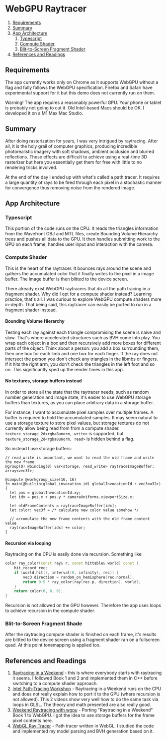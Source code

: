 # WebGPU Raytracer

1. [Requirements](#requirements)
2. [Summary](#summary)
3. [App Architecture](#app-architecture)
   1. [Typescript](#typescript)
   2. [Compute Shader](#compute-shader)
   3. [Blit-to-Screen Fragment Shader](#blit-to-screen-fragment-shader)
4. [References and Readings](#references-and-readings)

## Requirements

The app currently works only on Chrome as it supports WebGPU without a flag and fully follows the WebGPU specification. Firefox and Safari have experimental support for it but this demo does not currently run on them.

Warning! The app requires a reasonably powerful GPU. Your phone or tablet is probably not going to cut it. Old Intel-based Macs should be OK. I developed it on a M1 Max Mac Studio.

## Summary

After doing rasterization for years, I was very intrigued by raytracing. After all, it is the holy grail of computer graphics, producing incredible photorealistic imagery with soft shadows, ambient occlusion and blurred reflections. These effects are difficult to achieve using a real-time 3D rasterizer but here you essentially get them for free with little to no rendering tricks involved.

At the end of the day I ended up with what's called a path tracer. It requires a large quantity of rays to be fired through each pixel in a stochastic manner for convergence thus removing noise from the rendered image.

## App Architecture

### Typescript

This portion of the code runs on the CPU. It reads the triangles information from the Wavefront OBJ and MTL files, create Bounding Volume Hierarchy trees and pushes all data to the GPU. It then handles submitting work to the GPU on each frame, handles user input and interaction with the camera.

### Compute Shader

This is the heart of the raytracer. It bounces rays around the scene and gathers the accumulated color that it finally writes to the pixel in a image buffer. The image buffer is then blitted to the device screen.

There already exist WebGPU raytracers that do all the path tracing in a fragment shader. Why did I opt for a compute shader instead? Learning practice, that's all. I was curious to explore WebGPU compute shaders more in-depth. That being said, this raytracer can easily be ported to run in a fragment shader instead.

#### Bounding Volume Hierarchy

Testing each ray against each triangle compromising the scene is naive and slow. That's where accelerated structures such as BVH come into play. You wrap each object in a box and then recursively add more boxes for different parts of the object. Think about a person: you add a box surrounding them, then one box for each limb and one box for each finger. If the ray does not intersect the person you don't check any triangles in the libmbs or fingers. If it hits the right arm, you don't check the triangles in the left foot and so on. This significantly sped up the render times in this app.

#### No textures, storage buffers instead

In order to store all the state that the raytracer needs, such as random number generation and image state, it's easier to use WebGPU storage buffers than textures, as you can place arbitrary data in a storage buffer.

For instance, I want to accumulate pixel samples over multiple frames. A buffer is required to hold the accumulated samples. It may seem natural to use a storage texture to store pixel values, but storage textures do not currently allow being read from from a compute shader. `texture_storage_2d<rgba8unorm, write>` is supported, but `texture_storage_2d<rgba8unorm, read>` is hidden behind a flag.

So instead I use storage buffers:

```wgsl
// read_write is important, we want to read the old frame and write the new frame
@group(0) @binding(0) var<storage, read_write> raytraceImageBuffer: array<vec3f>;

@compute @workgroup_size(16, 16)
fn main(@builtin(global_invocation_id) globalInvocationId : vec3<u32>) {
  let pos = globalInvocationId.xy;
  let idx = pos.x + pos.y * cameraUniforms.viewportSize.x;

  let oldFrameContents = raytraceImageBuffer[idx];
  let color: vec3f = /* calculate new color value somehow */

  // accumulate the new frame contents with the old frame content value
  raytraceImageBuffer[idx] += color;
}
```

#### Recursion via looping

Raytracing on the CPU is easily done via recursion. Something like:

```c++
color ray_color(const ray& r, const hittable& world) const {
    hit_record rec;
    if (world.hit(r, interval(0, infinity), rec)) {
        vec3 direction = random_on_hemisphere(rec.normal);
        return 0.5 * ray_color(ray(rec.p, direction), world);
    }
    return color(0, 0, 0);
}
```

Recursion is not allowed on the GPU however. Therefore the app uses loops to achieve recursion in the compute shader.

### Blit-to-Screen Fragment Shade

After the raytracing compute shader is finished on each frame, it's results are blitted to the device screen using a fragment shader ran on a fullscreen quad. At this point tonemapping is applied too.

## References and Readings

1. [Raytracing in a Weekend](https://raytracing.github.io/books/RayTracingInOneWeekend.html) - this is where everybody starts with raytracing it seems. I followed Book 1 and 2 and implemented them in C++ before switching to a compute shader approach.
2. [Intel Path-Tracing Workshop](https://www.intel.com/content/www/us/en/developer/videos/path-tracing-workshop-part-1.html) - Raytracing in a Weekend runs on the CPU and does not really explain how to port it to the GPU (where recursion is not allowed). This 2 videos show very well how to do the same task via loops in GLSL. The theory and math presented are also really good.
3. [Weekend Raytracing with wgpu](https://nelari.us/post/weekend_raytracing_with_wgpu_1/) - Porting "Raytracing in a Weekend" Book 1 to WebGPU. I got the idea to use storage buffers for the frame pixel contents here.
4. [WebGL Ray Tracer](https://github.com/kamyy/webgl-ray-tracer) - Path tracer written in WebGL. I studied the code and implemented my model parsing and BVH generation based on it.
